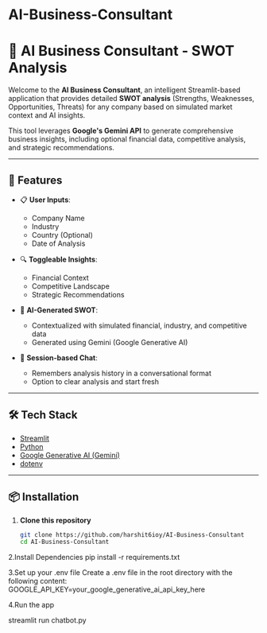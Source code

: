 # AI-Business-Consultant
# 💼 AI Business Consultant - SWOT Analysis

Welcome to the **AI Business Consultant**, an intelligent Streamlit-based application that provides detailed **SWOT analysis** (Strengths, Weaknesses, Opportunities, Threats) for any company based on simulated market context and AI insights.

This tool leverages **Google's Gemini API** to generate comprehensive business insights, including optional financial data, competitive analysis, and strategic recommendations.

---

## 🚀 Features

- 📋 **User Inputs**:
  - Company Name
  - Industry
  - Country (Optional)
  - Date of Analysis

- 🔍 **Toggleable Insights**:
  - Financial Context
  - Competitive Landscape
  - Strategic Recommendations

- 🧠 **AI-Generated SWOT**:
  - Contextualized with simulated financial, industry, and competitive data
  - Generated using Gemini (Google Generative AI)

- 🧾 **Session-based Chat**:
  - Remembers analysis history in a conversational format
  - Option to clear analysis and start fresh

---

## 🛠️ Tech Stack

- [Streamlit](https://streamlit.io/)
- [Python](https://www.python.org/)
- [Google Generative AI (Gemini)](https://ai.google.dev/)
- [dotenv](https://pypi.org/project/python-dotenv/)

---

## 📦 Installation

1. **Clone this repository**
   ```bash
   git clone https://github.com/harshit6ioy/AI-Business-Consultant
   cd AI-Business-Consultant


2.Install Dependencies
pip install -r requirements.txt


3.Set up your .env file Create a .env file in the root directory with the following content:
GOOGLE_API_KEY=your_google_generative_ai_api_key_here


4.Run the app

streamlit run chatbot.py
